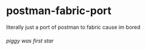 # postman-fabric-port
literally just a port of postman to fabric cause im bored

###### piggy was first star
